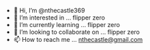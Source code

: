 - 👋 Hi, I’m @nthecastle369
- 👀 I’m interested in ... flipper zero
- 🌱 I’m currently learning ... flipper zero
- 💞️ I’m looking to collaborate on ... flipper zero
- 📫 How to reach me ... nthecastle@gmail.com

<!---
nthecastle369/nthecastle369 is a ✨ special ✨ repository because its `README.md` (this file) appears on your GitHub profile.
You can click the Preview link to take a look at your changes.
--->
